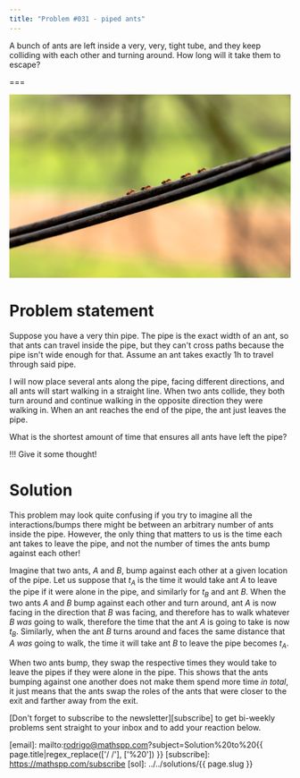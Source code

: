 ```yaml
---
title: "Problem #031 - piped ants"
---
```


A bunch of ants are left inside a very, very, tight tube,
and they keep colliding with each other and turning around.
How long will it take them to escape?

===

![](thumbnail.png "Photo by Lorenz Lippert on Unsplash.")


# Problem statement

Suppose you have a very thin pipe.
The pipe is the exact width of an ant, so that ants
can travel inside the pipe, but they can't cross paths because
the pipe isn't wide enough for that.
Assume an ant takes exactly 1h to travel through said pipe.

I will now place several ants along the pipe, facing different
directions, and all ants will start walking in a straight line.
When two ants collide, they both turn around and continue
walking in the opposite direction they were walking in.
When an ant reaches the end of the pipe, the ant just leaves the pipe.

What is the shortest amount of time that ensures all ants have left the pipe?

!!! Give it some thought!


# Solution

This problem may look quite confusing if you try to imagine all the interactions/bumps
there might be between an arbitrary number of ants inside the pipe.
However, the only thing that matters to us is the time each ant takes to leave the pipe,
and not the number of times the ants bump against each other!

Imagine that two ants, $A$ and $B$, bump against each other at a given location
of the pipe.
Let us suppose that $t_A$ is the time it would take ant $A$ to leave the pipe if it
were alone in the pipe, and similarly for $t_B$ and ant $B$.
When the two ants $A$ and $B$ bump against each other and turn around, ant $A$ is
now facing in the direction that $B$ was facing, and therefore has to walk whatever
$B$ _was_ going to walk, therefore the time that the ant $A$ is going to take is now $t_B$.
Similarly, when the ant $B$ turns around and faces the same distance that $A$ _was_
going to walk, the time it will take ant $B$ to leave the pipe becomes $t_A$.

When two ants bump, they swap the respective times they would take to leave the pipes
if they were alone in the pipe.
This shows that the ants bumping against one another does not make them spend more time
_in total_, it just means that the ants swap the roles of the ants that were closer to
the exit and farther away from the exit.


[Don't forget to subscribe to the newsletter][subscribe] to get bi-weekly
problems sent straight to your inbox and to add your reaction below.

[email]: mailto:rodrigo@mathspp.com?subject=Solution%20to%20{{ page.title|regex_replace(['/ /'], ['%20']) }}
[subscribe]: https://mathspp.com/subscribe
[sol]: ../../solutions/{{ page.slug }}

